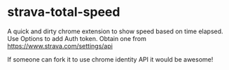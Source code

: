 # strava-total-speed
A quick and dirty chrome extension to show speed based on time elapsed. Use Options to add Auth token. Obtain one from https://www.strava.com/settings/api 

If someone can fork it to use chrome identity API it would be awesome! 
